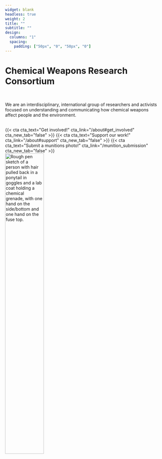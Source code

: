 ```yaml
---
widget: blank  
headless: true  
weight: 2  
title: ""
subtitle: ""
design:
  columns: "1"
  spacing:
    padding: ["50px", "0", "50px", "0"]
---
```


# Chemical Weapons Research Consortium

<br>

We are an interdisciplinary, international group of researchers and activists focused on understanding and communicating how chemical weapons affect people and the environment. 

<br>

<div class="row">
  <div class="left">
  <div class="center">
  <div class="col">
{{< cta cta_text="Get involved!" cta_link="/about#get_involved" cta_new_tab="false" >}}  
{{< cta cta_text="Support our work!" cta_link="/about#support" cta_new_tab="false" >}}  
{{< cta cta_text="Submit a munitions photo!" cta_link="/munition_submission" cta_new_tab="false" >}}
  </div></div></div>
  <div class="right">
  <div class="col">
  <div class="center">
  <img src="media/welcome.jpg" alt="Rough pen sketch of a person with hair pulled back in a ponytail in goggles and a lab coat holding a chemical grenade, with one hand on the side/bottom and one hand on the fuse top." width = "50%">
  </div></div></div>
</div>

<br>
<br>


